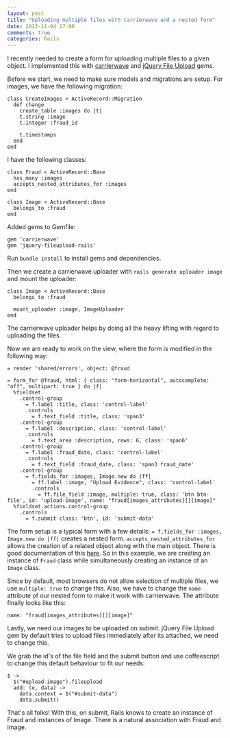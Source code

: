 ```yaml
---
layout: post
title: "Uploading multiple files with carrierwave and a nested form"
date: 2013-11-04 17:00
comments: true
categories: Rails
---
```


<!-- more -->


I recently needed to create a form for uploading multiple files to a given object. I implemented this with [carrierwave](https://github.com/carrierwaveuploader/carrierwave) and [jQuery File Upload](https://github.com/tors/jquery-fileupload-rails) gems.

Before we start, we need to make sure models and migrations are setup.
For images, we have the following migration:

    class CreateImages < ActiveRecord::Migration
      def change
        create_table :images do |t|
        t.string :image
        t.integer :fraud_id

        t.timestamps
      end
    end

I have the following classes:

    class Fraud < ActiveRecord::Base
      has_many :images
      accepts_nested_attributes_for :images
    end

    class Image < ActiveRecord::Base
      belongs_to :fraud
    end


Added gems to Gemfile:

    gem 'carrierwave'
    gem 'jquery-fileupload-rails'


Run ```bundle install``` to install gems and dependencies.


Then we create a carrierwave uploader with ```rails generate uploader image``` and mount the uploader:

    class Image < ActiveRecord::Base
      belongs_to :fraud

      mount_uploader :image, ImageUploader
    end

The carrierwave uploader helps by doing all the heavy lifting with regard to uploading the files.

Now we are ready to work on the view, where the form is modified in the following way:

    = render 'shared/errors', object: @fraud

    = form_for @fraud, html: { class: "form-horizontal", autocomplete: "off", multipart: true } do |f|
      %fieldset
        .control-group
          = f.label :title, class: 'control-label'
          .controls
            = f.text_field :title, class: 'span3'
        .control-group
          = f.label :description, class: 'control-label'
          .controls
            = f.text_area :description, rows: 6, class: 'span6'
        .control-group
          = f.label :fraud_date, class: 'control-label'
          .controls
            = f.text_field :fraud_date, class: 'span3 fraud_date'
        .control-group
          = f.fields_for :images, Image.new do |ff|
            = ff.label :image, "Upload Evidence", class: 'control-label'
            .controls
              = ff.file_field :image, multiple: true, class: 'btn btn-file', id: 'upload-image', name: "fraud[images_attributes][][image]"
      %fieldset.actions.control-group
        .controls
          = f.submit class: 'btn', id: 'submit-data'


The form setup is a typical form with a few details:
```= f.fields_for :images, Image.new do |ff|``` creates a nested form. ```accepts_nested_attributes_for``` allows the creation of a related object along with the main object. There is good documentation of this [here](http://api.rubyonrails.org/classes/ActiveRecord/NestedAttributes/ClassMethods.html#method-i-accepts_nested_attributes_for). So in this example, we are creating an instance of ```Fraud``` class while simultaneously creating an instance of an ```Image``` class.

Since by default, most browsers do not allow selection of multiple files, we use ```multiple: true``` to change this. Also, we have to change the ```name``` attribute of our nested form to make it work with carrierwave. The attribute finally looks like this:

    name: "fraud[images_attributes][][image]"

Lastly, we need our images to be uploaded on submit. jQuery File Upload gem by default tries to upload files immediately after its attached, we need to change this.

 We grab the id's of the file field and the submit button and use coffeescript to change this default behaviour to fit our needs:

    $ ->
      $("#upload-image").fileupload
      add: (e, data) ->
        data.context = $("#submit-data")
        data.submit()

That's all folks! With this, on submit, Rails knows to create an instance of Fraud and instances of Image. There is a natural association with Fraud and Image.